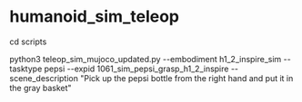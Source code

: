 # humanoid_sim_teleop


cd scripts

python3 teleop_sim_mujoco_updated.py --embodiment h1_2_inspire_sim --tasktype pepsi --expid 1061_sim_pepsi_grasp_h1_2_inspire --scene_description "Pick up the pepsi bottle from the right hand and put it in the gray basket"